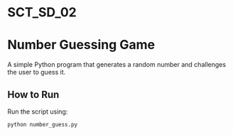 # SCT_SD_02
# Number Guessing Game

A simple Python program that generates a random number and challenges the user to guess it.

## How to Run

Run the script using:

```bash
python number_guess.py
